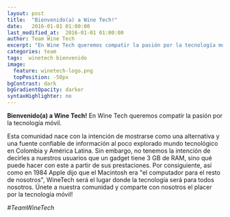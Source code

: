 ```yaml
---
layout: post
title:  "Bienvenido(a) a Wine Tech!"
date:   2016-01-01 01:00:00
last_modified_at:  2016-01-01 01:00:00
author: Team Wine Tech
excerpt: "En Wine Tech queremos compatir la pasión por la tecnología móvil..."
categories: team
tags:  winetech bienvenido
image:
  feature: winetech-logo.png
  topPosition: -50px
bgContrast: dark
bgGradientOpacity: darker
syntaxHighlighter: no
---
```

**Bienvenido(a) a Wine Tech!**
En Wine Tech queremos compatir la pasión por la tecnología móvil.

Esta comunidad nace con la intención de mostrarse como una alternativa y una fuente confiable de información al poco explorado mundo tecnológico en Colombia y América Latina.
Sin embargo, no tenemos la intención de decirles a nuestros usuarios que un gadget tiene 3 GB de RAM, sino qué puede hacer con este a partir de sus prestaciones. Por consiguiente, así como en 1984 Apple dijo que el Macintosh era "el computador para el resto de nosotros", WineTech será el lugar donde la tecnología será para todos nosotros.
Únete a nuestra comunidad y comparte con nosotros el placer por la tecnología móvil!

*#TeamWineTech*
